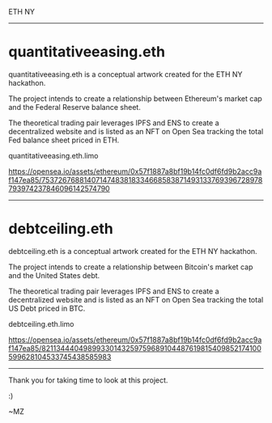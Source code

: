 ETH NY
_________________________________________________________________________________________________________________________________________________________

# quantitativeeasing.eth

quantitativeeasing.eth is a conceptual artwork created for the ETH NY hackathon.

The project intends to create a relationship between Ethereum's market cap and the Federal Reserve balance sheet.

The theoretical trading pair leverages IPFS and ENS to create a decentralized website and is listed as an NFT on Open Sea tracking the total Fed balance sheet priced in ETH.

quantitativeeasing.eth.limo

https://opensea.io/assets/ethereum/0x57f1887a8bf19b14fc0df6fd9b2acc9af147ea85/75372676881407147483818334668583871493133769396728978793974237846096142574790

_________________________________________________________________________________________________________________________________________________________

# debtceiling.eth

debtceiling.eth is a conceptual artwork created for the ETH NY hackathon.

The project intends to create a relationship between Bitcoin's market cap and the United States debt.

The theoretical trading pair leverages IPFS and ENS to create a decentralized website and is listed as an NFT on Open Sea tracking the total US Debt priced in BTC.

debtceiling.eth.limo

https://opensea.io/assets/ethereum/0x57f1887a8bf19b14fc0df6fd9b2acc9af147ea85/82113444049899330143259759689104487619815409852174100599628104533745438585983

_________________________________________________________________________________________________________________________________________________________

Thank you for taking time to look at this project. 

:)

~MZ
